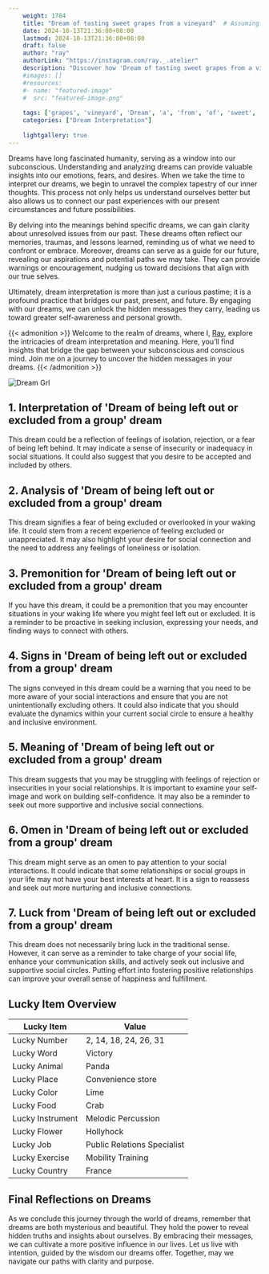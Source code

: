 ```yaml
---
    weight: 1784
    title: "Dream of tasting sweet grapes from a vineyard"  # Assuming 'title' column exists
    date: 2024-10-13T21:36:00+08:00
    lastmod: 2024-10-13T21:36:00+08:00
    draft: false
    author: "ray"
    authorLink: "https://instagram.com/ray._.atelier"
    description: "Discover how 'Dream of tasting sweet grapes from a vineyard' can interpret your future and uncover its significant meanings in your life."
    #images: []
    #resources:
    #- name: "featured-image"
    #  src: "featured-image.png"
    
    tags: ['grapes', 'vineyard', 'Dream', 'a', 'from', 'of', 'sweet', 'tasting']
    categories: ["Dream Interpretation"]
    
    lightgallery: true
---
```

    
Dreams have long fascinated humanity, serving as a window into our subconscious. Understanding and analyzing dreams can provide valuable insights into our emotions, fears, and desires. When we take the time to interpret our dreams, we begin to unravel the complex tapestry of our inner thoughts. This process not only helps us understand ourselves better but also allows us to connect our past experiences with our present circumstances and future possibilities.

By delving into the meanings behind specific dreams, we can gain clarity about unresolved issues from our past. These dreams often reflect our memories, traumas, and lessons learned, reminding us of what we need to confront or embrace. Moreover, dreams can serve as a guide for our future, revealing our aspirations and potential paths we may take. They can provide warnings or encouragement, nudging us toward decisions that align with our true selves.

Ultimately, dream interpretation is more than just a curious pastime; it is a profound practice that bridges our past, present, and future. By engaging with our dreams, we can unlock the hidden messages they carry, leading us toward greater self-awareness and personal growth.

{{< admonition >}}
Welcome to the realm of dreams, where I, [Ray](https://instagram.com/ray._.atelier), explore the intricacies of dream interpretation and meaning. Here, you’ll find insights that bridge the gap between your subconscious and conscious mind. Join me on a journey to uncover the hidden messages in your dreams.
{{< /admonition >}}

![Dream Grl](https://cdn.pixabay.com/photo/2017/11/02/03/35/gothic-2910057_1280.jpg "Dream Grl")

## 1. Interpretation of 'Dream of being left out or excluded from a group' dream
 This dream could be a reflection of feelings of isolation, rejection, or a fear of being left behind. It may indicate a sense of insecurity or inadequacy in social situations. It could also suggest that you desire to be accepted and included by others.

## 2. Analysis of 'Dream of being left out or excluded from a group' dream
 This dream signifies a fear of being excluded or overlooked in your waking life. It could stem from a recent experience of feeling excluded or unappreciated. It may also highlight your desire for social connection and the need to address any feelings of loneliness or isolation.

## 3. Premonition for 'Dream of being left out or excluded from a group' dream
 If you have this dream, it could be a premonition that you may encounter situations in your waking life where you might feel left out or excluded. It is a reminder to be proactive in seeking inclusion, expressing your needs, and finding ways to connect with others.

## 4. Signs in 'Dream of being left out or excluded from a group' dream
 The signs conveyed in this dream could be a warning that you need to be more aware of your social interactions and ensure that you are not unintentionally excluding others. It could also indicate that you should evaluate the dynamics within your current social circle to ensure a healthy and inclusive environment.

## 5. Meaning of 'Dream of being left out or excluded from a group' dream
 This dream suggests that you may be struggling with feelings of rejection or insecurities in your social relationships. It is important to examine your self-image and work on building self-confidence. It may also be a reminder to seek out more supportive and inclusive social connections.

## 6. Omen in 'Dream of being left out or excluded from a group' dream
 This dream might serve as an omen to pay attention to your social interactions. It could indicate that some relationships or social groups in your life may not have your best interests at heart. It is a sign to reassess and seek out more nurturing and inclusive connections.

## 7. Luck from 'Dream of being left out or excluded from a group' dream
 This dream does not necessarily bring luck in the traditional sense. However, it can serve as a reminder to take charge of your social life, enhance your communication skills, and actively seek out inclusive and supportive social circles. Putting effort into fostering positive relationships can improve your overall sense of happiness and fulfillment.

## Lucky Item Overview
| Lucky Item          | Value              |
|---------------|--------------------|
| Lucky Number        | 2, 14, 18, 24, 26, 31  |
| Lucky Word          | Victory |
| Lucky Animal        | Panda |
| Lucky Place         | Convenience store     |
| Lucky Color         | Lime     |
| Lucky Food          | Crab      |
| Lucky Instrument    | Melodic Percussion |
| Lucky Flower        | Hollyhock    |
| Lucky Job           | Public Relations Specialist       |
| Lucky Exercise      | Mobility Training  |
| Lucky Country       | France    |


##  Final Reflections on Dreams

As we conclude this journey through the world of dreams, remember that dreams are both mysterious and beautiful. They hold the power to reveal hidden truths and insights about ourselves. By embracing their messages, we can cultivate a more positive influence in our lives. Let us live with intention, guided by the wisdom our dreams offer. Together, may we navigate our paths with clarity and purpose.
